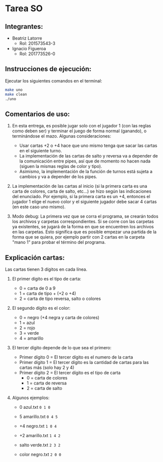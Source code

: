 # Tarea SO
## Integrantes:

* Beatriz Latorre
	* Rol: 201573543-3
* Ignacio Figueroa
	* Rol: 201773526-0

## Instrucciones de ejecución:

Ejecutar los siguientes comandos en el terminal:

```bash
make uno
make clean
./uno
```
## Comentarios de uso:

1. En esta entrega, es posible jugar solo con el jugador 1 (con las reglas como deben ser) y terminar el juego de forma normal (ganando), o terminándose el mazo. Algunas consideraciones:
	* Usar cartas +2 o +4 hace que uno mismo tenga que sacar las cartas en el siguiente turno.
	* La implementación de las cartas de salto y reversa va a depender de la comunicación entre pipes, así que de momento no hacen nada (siguen la mismas reglas de color y tipo).
	* Asimismo, la implementación de la función de turnos está sujeta a cambios y va a depender de los pipes.

2. La implementación de las cartas al inicio (si la primera carta es una carta de colores, carta de salto, etc...) se hizo según las indicaciones del enunciado. Por ejemplo, si la primera carta es un +4, entonces el jugador 1 elige el nuevo color y el siguiente jugador debe sacar 4 cartas (en este caso uno mismo).

3. Modo debug: La primera vez que se corra el programa, se crearán todos los archivos y carpetas correspondientes. Si se corre con las carpetas ya existentes, se jugará de la forma en que se encuentren los archivos en las carpetas. Esto significa que es posible empezar una partida de la forma que se quiera, por ejemplo partir con 2 cartas en la carpeta "mano 1" para probar el término del programa.

## Explicación cartas:

Las cartas tienen 3 dígitos en cada línea.
1. El primer dígito es el tipo de carta:
	* 0 = carta de 0 a 9
	* 1 = carta de tipo + (+2 o +4)
	* 2 = carta de tipo reversa, salto o colores
	
2. El segundo dígito es el color:
	* 0 = negro (+4 negra y carta de colores)
	* 1 = azul
	* 2 = rojo
	* 3 = verde
	* 4 = amarillo

3. El tercer dígito depende de lo que sea el primero:
	* Primer dígito 0 = El tercer dígito es el numero de la carta
	* Primer dígito 1 = El tercer dígito es la cantidad de cartas para las cartas más (solo hay 2 y 4)
	* Primer dígito 2 = El tercer dígito es el tipo de carta 
		* 0 = carta de colores
		* 1 = carta de reversa
		* 2 = carta de salto
		
4. Algunos ejemplos:
	* 0 azul.txt `0 1 0`
	
	* 5 amarillo.txt `0 4 5`
	
	* +4 negro.txt `1 0 4`
		
	* +2 amarillo.txt `1 4 2`
		
	* salto verde.txt `2 3 2`
		
	* color negro.txt `2 0 0`
